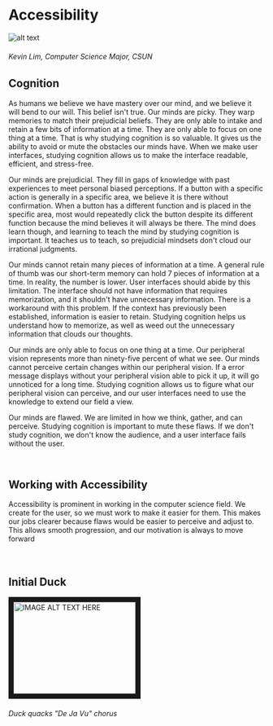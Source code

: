 # Accessibility

![alt text](https://media.licdn.com/dms/image/C5603AQER_Zkvg0WI3Q)
###### Kevin Lim, Computer Science Major, CSUN

## Cognition

As humans we believe we have mastery over our mind, and we believe it will bend to our will. This belief isn't true. Our minds are picky. They warp memories to match their prejudicial beliefs. They are only able to intake and retain a few bits of information at a time. They are only able to focus on one thing at a time. That is why studying cognition is so valuable. It gives us the ability to avoid or mute the obstacles our minds have. When we make user interfaces, studying cognition allows us to make the interface readable, efficient, and stress-free. <br/>

Our minds are prejudicial. They fill in gaps of knowledge with past experiences to meet personal biased perceptions. If a button with a specific action is generally in a specific area, we believe it is there without confirmation. When a button has a different function and is placed in the specific area, most would repeatedly click the button despite its different function because the mind believes it will always be there. The mind does learn though, and learning to teach the mind by studying cognition is important. It teaches us to teach, so prejudicial mindsets don't cloud our irrational judgments. <br/>

Our minds cannot retain many pieces of information at a time. A general rule of thumb was our short-term memory can hold 7 pieces of information at a time. In reality, the number is lower. User interfaces should abide by this limitation. The interface should not have information that requires memorization, and it shouldn't have unnecessary information. There is a workaround with this problem. If the context has previously been established, information is easier to retain. Studying cognition helps us understand how to memorize, as well as weed out the unnecessary information that clouds our thoughts. <br/>

Our minds are only able to focus on one thing at a time. Our peripheral vision represents more than ninety-five percent of what we see. Our minds cannot perceive certain changes within our peripheral vision. If a error message displays without your peripheral vision able to pick it up, it will go unnoticed for a long time. Studying cognition allows us to figure what our peripheral vision can perceive, and our user interfaces need to use the knowledge to extend our field a view. <br/>

Our minds are flawed. We are limited in how we think, gather, and can perceive. Studying cognition is important to mute these flaws. If we don't study cognition, we don't know the audience, and a user interface fails without the user. <br/>

<br/>

## Working with Accessibility

Accessibility is prominent in working in the computer science field. We create for the user, so we must work to make it easier for them. This makes our jobs clearer because flaws would be easier to perceive and adjust to. This allows smooth progression, and our motivation is always to move forward <br/><br/>
<br/>

## Initial Duck
<a href="http://www.youtube.com/watch?feature=player_embedded&v=Nlbrx4Wrko8
" target="_blank"><img src="http://img.youtube.com/vi/Nlbrx4Wrko8/0.jpg" 
alt="IMAGE ALT TEXT HERE" width="240" height="180" border="10" /></a>
###### Duck quacks "De Ja Vu" chorus 
